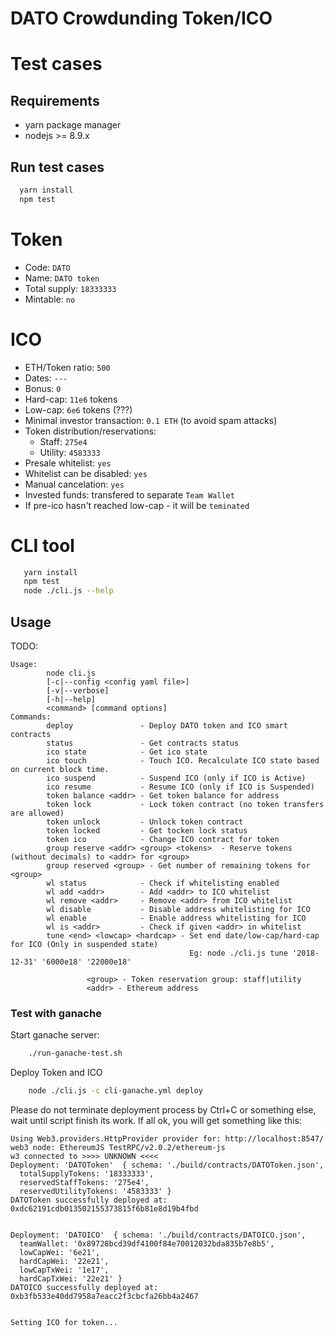 # DATO Crowdunding Token/ICO

# Test cases

## Requirements

* yarn package manager
* nodejs >= 8.9.x

## Run test cases
```sh
  yarn install
  npm test
```

# Token

* Code: `DATO`
* Name: `DATO token`
* Total supply: `18333333`
* Mintable: `no`

# ICO

* ETH/Token ratio: `500`
* Dates: `---`
* Bonus: `0`
* Hard-cap: `11e6` tokens
* Low-cap: `6e6` tokens (???)
* Minimal investor transaction: `0.1 ETH` (to avoid spam attacks)
* Token distribution/reservations:
  * Staff: `275e4`
  * Utility: `4583333`
* Presale whitelist: `yes`
* Whitelist can be disabled: `yes`
* Manual cancelation: `yes`
* Invested funds: transfered to separate `Team Wallet`
* If pre-ico hasn't reached low-cap - it will be `teminated`

# CLI tool

```sh
   yarn install 
   npm test
   node ./cli.js --help
```

## Usage 
 TODO:
```
Usage: 
        node cli.js
        [-c|--config <config yaml file>]
        [-v|--verbose]
        [-h|--help]
        <command> [command options]
Commands:
        deploy               - Deploy DATO token and ICO smart contracts
        status               - Get contracts status
        ico state            - Get ico state
        ico touch            - Touch ICO. Recalculate ICO state based on current block time.
        ico suspend          - Suspend ICO (only if ICO is Active)
        ico resume           - Resume ICO (only if ICO is Suspended)
        token balance <addr> - Get token balance for address
        token lock           - Lock token contract (no token transfers are allowed)
        token unlock         - Unlock token contract
        token locked         - Get tocken lock status
        token ico            - Change ICO contract for token 
        group reserve <addr> <group> <tokens>  - Reserve tokens (without decimals) to <addr> for <group>
        group reserved <group> - Get number of remaining tokens for <group>
        wl status            - Check if whitelisting enabled 
        wl add <addr>        - Add <addr> to ICO whitelist 
        wl remove <addr>     - Remove <addr> from ICO whitelist 
        wl disable           - Disable address whitelisting for ICO 
        wl enable            - Enable address whitelisting for ICO 
        wl is <addr>         - Check if given <addr> in whitelist 
        tune <end> <lowcap> <hardcap> - Set end date/low-cap/hard-cap for ICO (Only in suspended state) 
                                        Eg: node ./cli.js tune '2018-12-31' '6000e18' '22000e18'

                 <group> - Token reservation group: staff|utility
                 <addr> - Ethereum address
```

### Test with ganache

Start ganache server:
```sh
    ./run-ganache-test.sh
```

Deploy Token and ICO
```sh
    node ./cli.js -c cli-ganache.yml deploy
```

Please do not terminate deployment process by Ctrl+C or something else, wait until script finish its work. If all ok, you will get something like this:
```
Using Web3.providers.HttpProvider provider for: http://localhost:8547/
web3 node: EthereumJS TestRPC/v2.0.2/ethereum-js
w3 connected to >>>> UNKNOWN <<<<
Deployment: 'DATOToken'  { schema: './build/contracts/DATOToken.json',
  totalSupplyTokens: '18333333',
  reservedStaffTokens: '275e4',
  reservedUtilityTokens: '4583333' }
DATOToken successfully deployed at: 0xdc62191cdb013502155373815f6b81e8d19b4fbd


Deployment: 'DATOICO'  { schema: './build/contracts/DATOICO.json',
  teamWallet: '0x89728bcd39df4100f84e70012032bda835b7e8b5',
  lowCapWei: '6e21',
  hardCapWei: '22e21',
  lowCapTxWei: '1e17',
  hardCapTxWei: '22e21' }
DATOICO successfully deployed at: 0xb3fb533e40dd7958a7eacc2f3cbcfa26bb4a2467


Setting ICO for token...
```